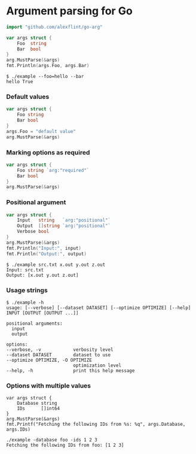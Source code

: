 # Argument parsing for Go

```go
import "github.com/alexflint/go-arg"

var args struct {
	Foo  string
	Bar  bool
}
arg.MustParse(&args)
fmt.Println(args.Foo, args.Bar)
```

```shell
$ ./example --foo=hello --bar
hello True
```

### Default values

```go
var args struct {
	Foo string
	Bar bool
}
args.Foo = "default value"
arg.MustParse(&args)
```

### Marking options as required

```go
var args struct {
	Foo string `arg:"required"`
	Bar bool
}
arg.MustParse(&args)
```

### Positional argument

```go
var args struct {
	Input   string   `arg:"positional"`
	Output  []string `arg:"positional"`
	Verbose bool
}
arg.MustParse(&args)
fmt.Println("Input:", input)
fmt.Println("Output:", output)
```

```
$ ./example src.txt x.out y.out z.out
Input: src.txt
Output: [x.out y.out z.out]
```

### Usage strings
```shell
$ ./example -h
usage: [--verbose] [--dataset DATASET] [--optimize OPTIMIZE] [--help] INPUT [OUTPUT [OUTPUT ...]] 

positional arguments:
  input
  output

options:
--verbose, -v            verbosity level
--dataset DATASET        dataset to use
--optimize OPTIMIZE, -O OPTIMIZE
                         optimization level
--help, -h               print this help message
```

### Options with multiple values
```
var args struct {
	Database string
	IDs      []int64
}
arg.MustParse(&args)
fmt.Printf("Fetching the following IDs from %s: %q", args.Database, args.IDs)
```

```shell
./example -database foo -ids 1 2 3
Fetching the following IDs from foo: [1 2 3]
```
